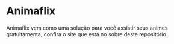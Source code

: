 # Animaflix

Animaflix vem como uma solução para você assistir seus animes gratuitamenta, confira o site que está no sobre deste repositório.

